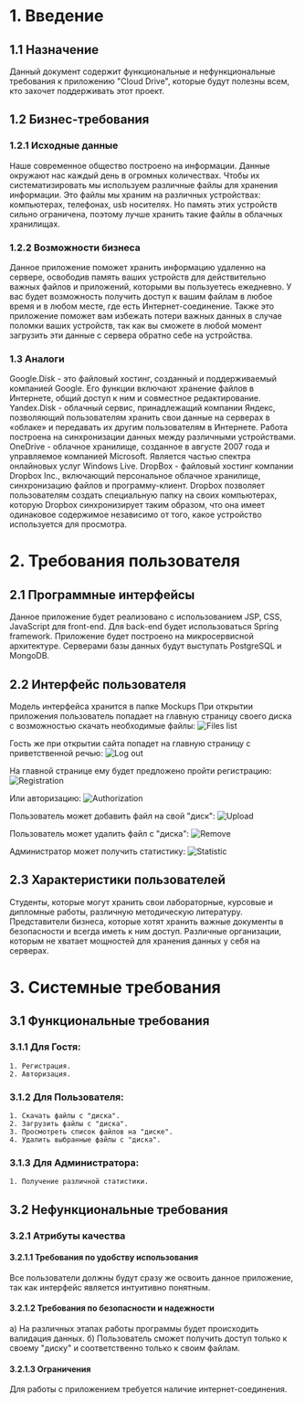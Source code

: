 ﻿# 1. Введение
## 1.1 Назначение
Данный документ содержит функциональные и нефункциональные требования к приложению "Cloud Drive", которые будут полезны всем, кто захочет поддерживать этот проект.
## 1.2 Бизнес-требования
### 1.2.1 Исходные данные
Наше современное общество построено на информации. Данные окружают нас каждый день в огромных количествах. Чтобы их систематизировать мы 
используем различные файлы для хранения информации. Это файлы мы храним на различных устройствах: компьютерах, телефонах, usb носителях. 
Но память этих устройств сильно ограничена, поэтому лучше хранить такие файлы в облачных хранилищах.
### 1.2.2 Возможности бизнеса
Данное приложение поможет хранить информацию удаленно на сервере, освободив память ваших устройств для действительно важных файлов и 
приложений, которыми вы пользуетесь ежедневно. У вас будет возможность получить доступ к вашим файлам в любое время и в любом месте, где
есть Интернет-соединение. Также это приложение поможет вам избежать потери важных данных в случае поломки ваших устройств, так как вы 
сможете в любой момент загрузить эти данные с сервера обратно себе на устройства.
### 1.3 Аналоги
Google.Disk - это файловый хостинг, созданный и поддерживаемый компанией Google. Его функции включают хранение файлов в Интернете, общий доступ к ним и совместное редактирование.
Yandex.Disk - облачный сервис, принадлежащий компании Яндекс, позволяющий пользователям хранить свои данные на серверах в «облаке» и передавать их другим пользователям в Интернете. Работа построена на синхронизации данных между различными устройствами.
OneDrive - облачное хранилище, созданное в августе 2007 года и управляемое компанией Microsoft. Является частью спектра онлайновых услуг Windows Live.
DropBox - файловый хостинг компании Dropbox Inc., включающий персональное облачное хранилище, синхронизацию файлов и программу-клиент. Dropbox позволяет пользователям создать специальную папку на своих компьютерах, которую Dropbox синхронизирует таким образом, что она имеет одинаковое содержимое независимо от того, какое устройство используется для просмотра.

# 2. Требования пользователя
## 2.1 Программные интерфейсы
Данное приложение будет реализовано с использованием JSP, CSS, JavaScript для front-end. Для back-end будет использоваться Spring framework. Приложение будет построено на микросервисной архитектуре. Серверами базы данных будут выступать PostgreSQL и MongoDB.

## 2.2 Интерфейс пользователя
Модель интерфейса хранится в папке Mockups
При открытии приложения пользователь попадает на главную страницу своего диска с возможностью скачать необходимые файлы:
![Files list](https://github.com/KirillKomarov550503/OneDrive/blob/master/Mockups/MyDisk.png)

Гость же при открытии сайта попадет на главную страницу с приветственной речью:
![Log out](https://github.com/KirillKomarov550503/OneDrive/blob/master/Mockups/Welcome.png)

На главной странице ему будет предложено пройти регистрацию:
![Registration](https://github.com/KirillKomarov550503/OneDrive/blob/master/Mockups/Registration.png)

Или авторизацию:
![Authorization](https://github.com/KirillKomarov550503/OneDrive/blob/master/Mockups/Authorization.png)

Пользователь может добавить файл на свой "диск":
![Upload](https://github.com/KirillKomarov550503/OneDrive/blob/master/Mockups/Add.png)

Пользователь может удалить файл с "диска":
![Remove](https://github.com/KirillKomarov550503/OneDrive/blob/master/Mockups/Remove.png)

Администратор может получить статистику:
![Statistic](https://github.com/KirillKomarov550503/OneDrive/blob/master/Mockups/Statictics.png)

## 2.3 Характеристики пользователей
Студенты, которые могут хранить свои лабораторные, курсовые и дипломные работы, различную методическую литературу.
Представители бизнеса, которые хотят хранить важные документы в безопасности и всегда иметь к ним доступ.
Различные организации, которым не хватает мощностей для хранения данных у себя на серверах.

# 3. Системные требования
## 3.1 Функциональные требования
### 3.1.1 Для Гостя:
	1. Регистрация.
	2. Авторизация.
### 3.1.2 Для Пользователя:
	1. Скачать файлы с "диска".
	2. Загрузить файлы с "диска".
	3. Просмотреть список файлов на "диске".
	4. Удалить выбранные файлы с "диска".
### 3.1.3 Для Администратора:
	1. Получение различной статистики.
## 3.2 Нефункциональные требования
### 3.2.1 Атрибуты качества
#### 3.2.1.1 Требования по удобству использования
Все пользователи должны будут сразу же освоить данное приложение, так как интерфейс является интуитивно понятным.
#### 3.2.1.2 Требования по безопасности и надежности
а) На различных этапах работы программы будет происходить валидация данных.
б) Пользователь сможет получить доступ только к своему "диску" и соответственно только к своим файлам.
#### 3.2.1.3 Ограничения
Для работы с приложением требуется наличие интернет-соединения.
